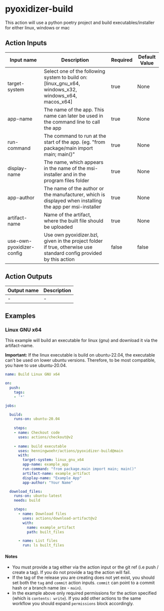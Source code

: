 # pyoxidizer-build
This action will use a python poetry project and build executables/installer for either linux, windows or mac

## Action Inputs
| Input name | Description | Required | Default Value |
| --- | --- | --- | --- |
| target-system | Select one of the following system to build on: [linux_gnu_x64, windows_x32, windows_x64, macos_x64] | true | None |
| app-name | The name of the app. This name can later be used in the command line to call the app | true | None |
| run-command | The command to run at the start of the app. (eg. \"from package/main import main; main()\" | true | None |
| display-name | The name, which appears in the name of the msi-installer and in the program files folder | true | None |
| app-author | The name of the author or the manufacturer, which is displayed when installing the app per msi-installer | true | None |
| artifact-name | Name of the artifact, where the built file should be uploaded | true | None |
| use-own-pyoxidizer-config | Use own pyoxidizer.bzl, given in the project folder if true, otherwise use standard config provided by this action | false | false |

## Action Outputs
| Output name | Description |
| --- | --- |
| - | - |
## Examples
### Linux GNU x64
This example will build an executable for linux (gnu) and download it via the artifact-name.

**Important:** If the linux executable is build on ubuntu-22.04, the executable can't be used on lower ubuntu versions. Therefore, to be most compatible, you have to use ubuntu-20.04.

```yml
name: Build Linux GNU x64

on: 
  push:
    tags:
    - '*'

jobs:

  build:
    runs-on: ubuntu-20.04
    
    steps:
    - name: Checkout code
      uses: actions/checkout@v2
    
    - name: build executable
      uses: henningwoehr/actions/pyoxidizer-build@main
      with:
        target-system: linux_gnu_x64
        app-name: example_app
        run-command: "from package.main import main; main()"
        artifact-name: example_artifact
        display-name: "Example App"
        app-author: "Your Name"

  download_files:
    runs-on: ubuntu-latest
    needs: build

    steps:
      - name: Download files
        uses: actions/download-artifact@v2
        with:
          name: example_artifact
          path: built_files

      - name: List files
        run: ls built_files

```

#### Notes
- You must provide a tag either via the action input or the git ref (i.e push / create a tag). If you do not provide a tag the action will fail.
- If the tag of the release you are creating does not yet exist, you should set both the `tag` and `commit` action inputs. `commit` can point to a commit hash or a branch name (ex - `main`).
- In the example above only required permissions for the action specified (which is `contents: write`). If you add other actions to the same workflow you should expand `permissions` block accordingly.